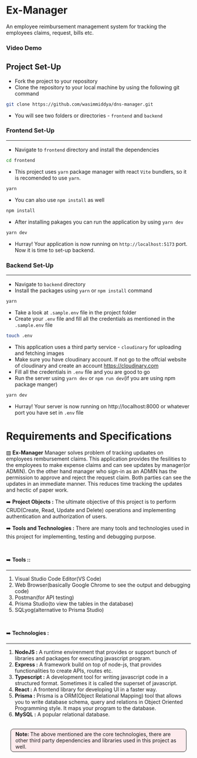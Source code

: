 # Ex-Manager
An employee reimbursement management system for tracking the employees claims, request, bills etc.

### Video Demo


## Project Set-Up
* Fork the project to your repository
* Clone the repository to your local machine by using the following git command
```bash
git clone https://github.com/wasimmiddya/dns-manager.git
```
* You will see two folders or directories - ```frontend``` and ```backend```

### Frontend Set-Up<hr>
* Navigate to `frontend` directory and install the dependencies
```sh
cd frontend 
```
* This project uses `yarn` package manager with react `Vite` bundlers, so it is recomended to use `yarn`.
```sh
yarn
```
*  You can also use `npm install` as well
```sh
npm install
```
* After installing pakages you can run the application by using `yarn dev`
```sh
yarn dev
```
* Hurray! Your application is now running on `http://localhost:5173` port. Now it is time to set-up backend.


### Backend Set-Up<hr/>
* Navigate to `backend` directory
* Install the packages using `yarn` or `npm install` command
```sh
yarn
```
* Take a look at `.sample.env` file in the project folder
* Create your `.env` file and fill all the credentials as mentioned in the `.sample.env` file
```sh
touch .env
```
* This application uses a third party service - `cloudinary` for uploading and fetching images 
* Make sure you have cloudinary account. If not go to the offcial website of cloudinary and create an account https://cloudinary.com
* Fill all the credentials in `.env` file and you are good to go
* Run the server using `yarn dev` or `npm run dev`(if you are using npm package manger)
```sh
yarn dev
```
* Hurray! Your server is now running on http://localhost:8000 or whatever port you have set in `.env` file
  

# Requirements and Specifications
▧ **Ex-Manager** Manager solves problem of tracking updaates on employees rembursement claims. This application provides the fesilities to the employees to make expense claims and can see updates by manager(or ADMIN). On the other hand manager who sign-in as an ADMIN has the permission to approve and reject the request claim. Both parties can see the updates in an immediate manner. This reduces time tracking the updates and hectic of paper work.

➡️ **Project Objects :** The ultimate objective of this project is to perform CRUD(Create, Read, Update and Delete) operations and implementing authentication and authorization of users.


➡️ **Tools and Technologies :** There are many tools and technologies used in this project for implementing, testing and debugging purpose.

<br/>

➡️ **Tools ::**<hr/>
1. Visual Studio Code Editor(VS Code)
2. Web Browser(basically Google Chrome to see the output and debugging code)
3. Postman(for API testing)
4. Prisma Studio(to view the tables in the database)
5. SQLyog(alternative to Prisma Studio)

<br/>

➡️ **Technologies :**<hr/>
1. **NodeJS :** A runtime envirenment that provides or support bunch of libraries and packages for executing javascript program.
2. **Express :** A framework build on top of node-js, that provides functionalities to create APIs, routes etc.
3. **Typescript :** A development tool for writing javascript code in a structured format. Sometimes it is called the superset of javascript.
4. **React :** A frontend library for developing UI in a faster way.
5. **Prisma :** Prisma is a ORM(Object Relational Mapping) tool that allows you to write database schema, query and relations in Object Oriented Programming style. It maps your program to the database.
6. **MySQL :** A popular relational database.

<br/>
<p style="background-color: rgba(255,80,100, 0.1); padding: 5px 12px; border-radius: 8px; border: 1px solid; width: 90%; margin: 0 auto">
    <b>Note: </b> The above mentioned are the core technologies, there are other third party dependencies and libraries used in this project as well.
</p> 